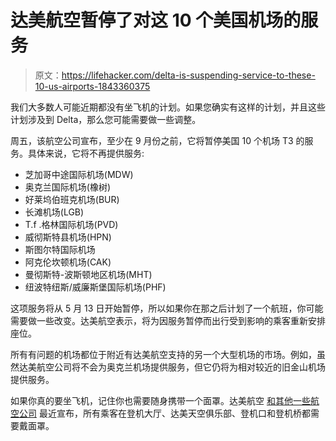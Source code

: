 # 达美航空暂停了对这 10 个美国机场的服务

> 原文：<https://lifehacker.com/delta-is-suspending-service-to-these-10-us-airports-1843360375>

我们大多数人可能近期都没有坐飞机的计划。如果您确实有这样的计划，并且这些计划涉及到 Delta，那么您可能需要做一些调整。



周五，该航空公司宣布，至少在 9 月份之前，它将暂停美国 10 个机场 T3 的服务。具体来说，它将不再提供服务:

*   芝加哥中途国际机场(MDW)
*   奥克兰国际机场(橡树)
*   好莱坞伯班克机场(BUR)
*   长滩机场(LGB)
*   T.f .格林国际机场(PVD)
*   威彻斯特县机场(HPN)
*   斯图尔特国际机场
*   阿克伦坎顿机场(CAK)
*   曼彻斯特-波斯顿地区机场(MHT)
*   纽波特纽斯/威廉斯堡国际机场(PHF)

这项服务将从 5 月 13 日开始暂停，所以如果你在那之后计划了一个航班，你可能需要做一些改变。达美航空表示，将为因服务暂停而出行受到影响的乘客重新安排座位。

所有有问题的机场都位于附近有达美航空支持的另一个大型机场的市场。例如，虽然达美航空公司将不会为奥克兰机场提供服务，但它仍将为相对较近的旧金山机场提供服务。

如果你真的要坐飞机，记住你也需要随身携带一个面罩。达美航空 [和其他一些航空公司](https://lifehacker.com/these-airlines-now-require-you-to-wear-a-mask-onboard-1843198986?rev=1588348196762) 最近宣布，所有乘客在登机大厅、达美天空俱乐部、登机口和登机桥都需要戴面罩。